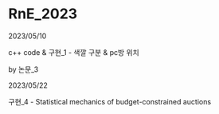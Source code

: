 # RnE_2023

2023/05/10

c++ code & 구현_1 - 색깔 구분 & pc방 위치

by 논문_3

2023/05/22

구현_4 - Statistical mechanics of budget-constrained auctions
